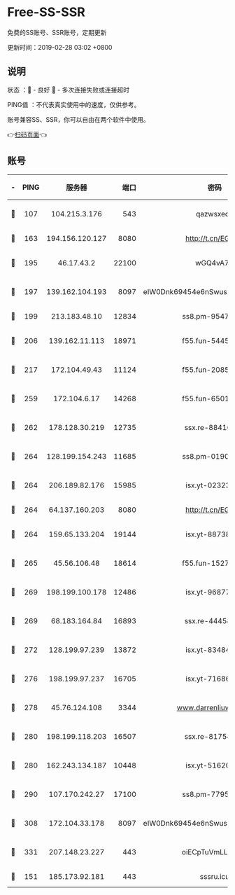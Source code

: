 # Free-SS-SSR

免费的SS账号、SSR账号，定期更新

更新时间：2019-02-28 03:02 +0800

## 说明

状态     ：🙂 - 良好 🙁 - 多次连接失败或连接超时

PING值   ：不代表真实使用中的速度，仅供参考。

账号兼容SS、SSR，你可以自由在两个软件中使用。

👉[扫码页面](https://liesauer.github.io/free-ss-ssr.github.io/)👈

## 账号

|-|PING|服务器|端口|密码|加密方式|区域|
|:----:|:----:|:-----:|-----:|:----:|:----:|:----:|
|🙂|107|104.215.3.176|543|qazwsxedc|aes-256-gcm|JP|
|🙂|163|194.156.120.127|8080|http://t.cn/EGJIyrl|rc4-md5|RU|
|🙂|195|46.17.43.2|22100|wGQ4vA7D|aes-256-gcm|RU|
|🙂|197|139.162.104.193|8097|eIW0Dnk69454e6nSwuspv9DmS201tQ0D|aes-256-cfb|JP|
|🙂|199|213.183.48.10|12834|ss8.pm-95470705|rc4-md5|RU|
|🙂|206|139.162.11.113|18971|f55.fun-54452704|aes-256-cfb|SG|
|🙂|217|172.104.49.43|11124|f55.fun-20858205|aes-256-cfb|SG|
|🙂|259|172.104.6.17|14268|f55.fun-65015566|aes-256-cfb|US|
|🙂|262|178.128.30.219|12735|ssx.re-88416834|aes-256-cfb|SG|
|🙂|264|128.199.154.243|11685|ss8.pm-01906462|aes-256-cfb|SG|
|🙂|264|206.189.82.176|15985|isx.yt-02323158|aes-256-cfb|SG|
|🙂|264|64.137.160.203|8080|http://t.cn/EGJIyrl|rc4-md5|CA|
|🙂|264|159.65.133.204|19144|isx.yt-88738711|aes-256-cfb|SG|
|🙂|265|45.56.106.48|18614|f55.fun-15279736|aes-256-cfb|US|
|🙂|269|198.199.100.178|12486|isx.yt-96877490|aes-256-cfb|US|
|🙂|269|68.183.164.84|16893|ssx.re-44458033|aes-256-cfb|US|
|🙂|272|128.199.97.239|13872|isx.yt-83484213|aes-256-cfb|SG|
|🙂|276|198.199.97.237|16705|isx.yt-71686489|aes-256-cfb|US|
|🙂|278|45.76.124.108|3344|www.darrenliuwei.com|aes-256-cfb|AU|
|🙂|280|198.199.118.203|16507|ssx.re-81754626|aes-256-cfb|US|
|🙂|280|162.243.134.187|10448|isx.yt-51620618|aes-256-cfb|US|
|🙂|290|107.170.242.27|17100|ss8.pm-77954051|aes-256-cfb|US|
|🙂|308|172.104.33.178|8097|eIW0Dnk69454e6nSwuspv9DmS201tQ0D|aes-256-cfb|SG|
|🙂|331|207.148.23.227|443|oiECpTuVmLLxk4Ts|aes-256-cfb|US|
|🙁|151|185.173.92.181|443|sssru.icu|rc4-md5|RU|
